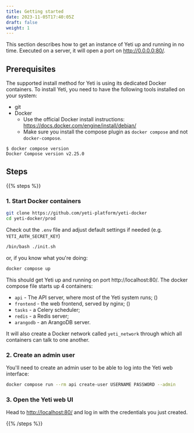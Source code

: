 ```yaml
---
title: Getting started
date: 2023-11-05T17:40:05Z
draft: false
weight: 1
---
```


This section describes how to get an instance of Yeti up and running in no time.
Executed on a server, it will open a port on http://0.0.0.0:80/.

## Prerequisites

The supported install method for Yeti is using its dedicated Docker containers.
To install Yeti, you need to have the following tools installed on your system:

- git
- Docker
  - Use the official Docker install instructions:
    https://docs.docker.com/engine/install/debian/
  - Make sure you install the compose plugin as `docker compose` and not
    `docker-compose`.

```console
$ docker compose version
Docker Compose version v2.25.0
```

## Steps

{{% steps %}}

### 1. Start Docker containers

```bash
git clone https://github.com/yeti-platform/yeti-docker
cd yeti-docker/prod
```

Check out the `.env` file and adjust default settings if needed (e.g.
`YETI_AUTH_SECRET_KEY`)

```bash
/bin/bash ./init.sh
```

or, if you know what you're doing:

```bash
docker compose up
```

This should get Yeti up and running on port http://localhost:80/. The docker
compose file starts up 4 containers:

- `api` - The API server, where most of the Yeti system runs; ()
- `frontend` - the web frontend, served by nginx; ()
- `tasks` - a Celery scheduler;
- `redis` - a Redis server;
- `arangodb` - an ArangoDB server.

It will also create a Docker network called `yeti_network` through which all
containers can talk to one another.

### 2. Create an admin user

You'll need to create an admin user to be able to log into the Yeti web
interface:

```bash
docker compose run --rm api create-user USERNAME PASSWORD --admin
```

### 3. Open the Yeti web UI

Head to [http://localhost:80/](http://localhost:80/) and log in with the
credentials you just created.

{{% /steps %}}
